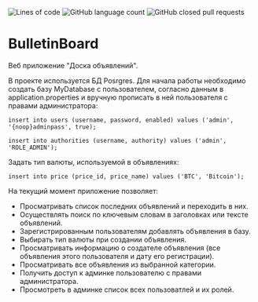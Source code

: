 ![Lines of code](https://img.shields.io/tokei/lines/github/Mi-Rage/BulletinBoard) ![GitHub language count](https://img.shields.io/github/languages/count/Mi-Rage/BulletinBoard) ![GitHub closed pull requests](https://img.shields.io/github/issues-pr-closed/Mi-Rage/BulletinBoard)
# BulletinBoard
 Веб приложение "Доска объявлений". 
 
 В проекте используется БД Posrgres. Для начала работы необходимо создать базу MyDatabase с пользователем, согласно данным в application.properties и вручную прописать в ней пользователя с правами администратора: 
 ```
 insert into users (username, password, enabled) values ('admin', '{noop}adminpass', true);
 ```
 ```
 insert into authorities (username, authority) values ('admin', 'ROLE_ADMIN');
 ```
  Задать тип валюты, используемой в объявлениях:
 ```
 insert into price (price_id, price_name) values ('BTC', 'Bitcoin');
 ```
 
 На текущий момент приложение позволяет:
 * Просматривать список последних объявлений и переходить в них.
 * Осуществлять поиск по ключевым словам в заголовках или тексте объявлений.
 * Зарегистрированным пользователям добавлять объявления в базу.
 * Выбирать тип валюты при создании объявления.
 * Просматривать информацию о создателе объявления (все объявления этого пользователя и дату его регистрации).
 * Просматривать все объявления из выбранной категории.
 * Получить доступ к админке пользователю с правами администратора.
 * Просмотреть в админке список всех пользоватлей и их ролей.
 

